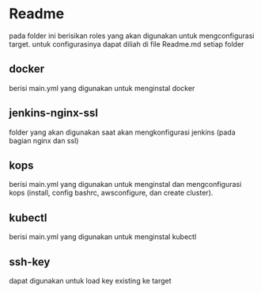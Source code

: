 # Readme
pada folder ini berisikan roles yang akan digunakan untuk mengconfigurasi target. untuk configurasinya dapat diliah di file Readme.md setiap folder

## docker
berisi main.yml yang digunakan untuk menginstal docker

## jenkins-nginx-ssl
folder yang akan digunakan saat akan mengkonfigurasi jenkins (pada bagian nginx dan ssl)

## kops
berisi main.yml yang digunakan untuk menginstal dan mengconfigurasi kops (install, config bashrc, awsconfigure, dan create cluster).

## kubectl
berisi main.yml yang digunakan untuk menginstal kubectl

## ssh-key
dapat digunakan untuk load key existing ke target
